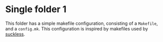 # Single folder 1
This folder has a simple makefile configuration, consisting of a `Makefile`,
and a `config.mk`. This configuration is inspired by makefiles used by
[suckless](https://suckless.org/).
